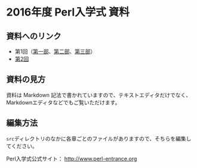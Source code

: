 # 2016年度 Perl入学式 資料

## 資料へのリンク

- 第1回（[第一部](1st/part1.md)、[第二部](1st/part3.md)、[第三部](1st/part3.md)）
- [第2回](2nd/slide.md)

## 資料の見方

資料は Markdown 記法で書かれていますので、テキストエディタだけでなく、Markdownエディタなどでもご覧いただけます。

## 編集方法

`src`ディレクトリのなかに各章ごとのファイルがありますので、そちらを編集してください。

Perl入学式公式サイト： <http://www.perl-entrance.org>
